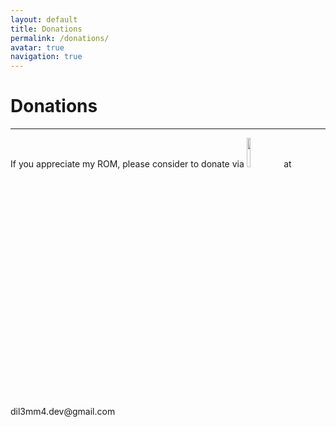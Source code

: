 ```yaml
---
layout: default
title: Donations
permalink: /donations/
avatar: true
navigation: true
---
```

# Donations

<hr>

<p>If you appreciate my ROM, please consider to donate via <img src="http://www.stickpng.com/assets/images/580b57fcd9996e24bc43c530.png" style="width: 11%"> at dil3mm4.dev@gmail.com</p>
